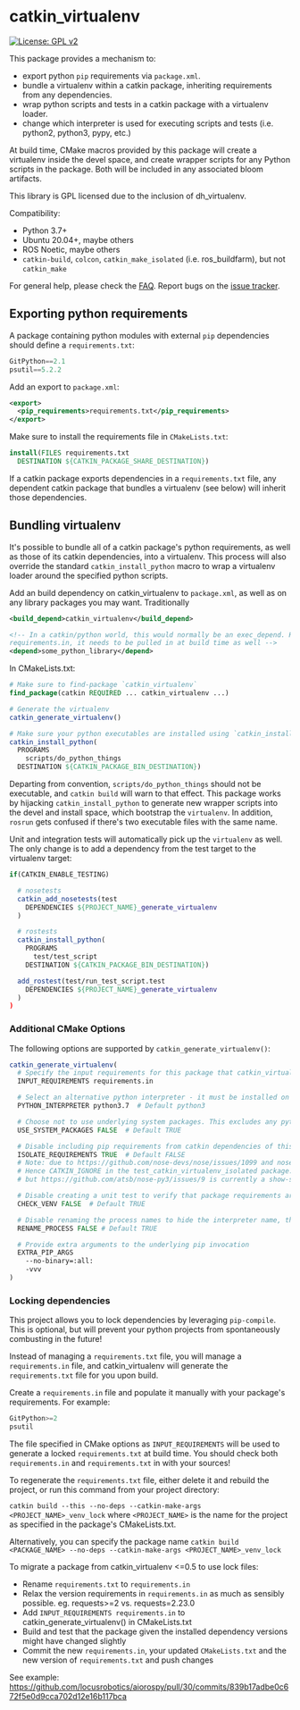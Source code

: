 # catkin_virtualenv

[![License: GPL v2](https://img.shields.io/badge/License-GPL%20v2-blue.svg)](https://www.gnu.org/licenses/old-licenses/gpl-2.0.en.html)

This package provides a mechanism to:

- export python `pip` requirements via `package.xml`.
- bundle a virtualenv within a catkin package, inheriting requirements from any dependencies.
- wrap python scripts and tests in a catkin package with a virtualenv loader.
- change which interpreter is used for executing scripts and tests (i.e. python2, python3, pypy, etc.)

At build time, CMake macros provided by this package will create a virtualenv inside the devel space, and create
wrapper scripts for any Python scripts in the package. Both will be included in any associated bloom artifacts.

This library is GPL licensed due to the inclusion of dh_virtualenv.

Compatibility:
- Python 3.7+
- Ubuntu 20.04+, maybe others
- ROS Noetic, maybe others
- `catkin-build`, `colcon`, `catkin_make_isolated` (i.e. ros_buildfarm), but not `catkin_make`

For general help, please check the [FAQ](http://answers.ros.org/questions/tags:catkin_virtualenv). Report bugs on the [issue tracker](https://github.com/locusrobotics/catkin_virtualenv/issues).

## Exporting python requirements

A package containing python modules with external `pip` dependencies should define a `requirements.txt`:

```python
GitPython==2.1
psutil==5.2.2
```

Add an export to `package.xml`:

```xml
<export>
  <pip_requirements>requirements.txt</pip_requirements>
</export>
```

Make sure to install the requirements file in `CMakeLists.txt`:

```cmake
install(FILES requirements.txt
  DESTINATION ${CATKIN_PACKAGE_SHARE_DESTINATION})
```

If a catkin package exports dependencies in a `requirements.txt` file, any dependent catkin package that bundles a virtualenv (see below) will inherit those dependencies.



## Bundling virtualenv

It's possible to bundle all of a catkin package's python requirements, as well as those of its catkin dependencies,
into a virtualenv. This process will also override the standard `catkin_install_python` macro to wrap a virtualenv
loader around the specified python scripts.

Add an build dependency on catkin_virtualenv to `package.xml`, as well as on any library packages you may want. Traditionally

```xml
<build_depend>catkin_virtualenv</build_depend>

<!-- In a catkin/python world, this would normally be an exec_depend. However, if `some_python_library` exports
requirements.in, it needs to be pulled in at build time as well -->
<depend>some_python_library</depend>
```

In CMakeLists.txt:

```cmake
# Make sure to find-package `catkin_virtualenv`
find_package(catkin REQUIRED ... catkin_virtualenv ...)

# Generate the virtualenv
catkin_generate_virtualenv()

# Make sure your python executables are installed using `catkin_install_python`:
catkin_install_python(
  PROGRAMS
    scripts/do_python_things
  DESTINATION ${CATKIN_PACKAGE_BIN_DESTINATION})
```

Departing from convention, `scripts/do_python_things` should not be executable, and `catkin build` will warn to that effect.
This package works by hijacking `catkin_install_python` to generate new wrapper scripts into the devel and install space,
which bootstrap the `virtualenv`. In addition, `rosrun` gets confused if there's two executable files with the same name.

Unit and integration tests will automatically pick up the `virtualenv` as well. The only change is to add a dependency
from the test target to the virtualenv target:

```cmake
if(CATKIN_ENABLE_TESTING)

  # nosetests
  catkin_add_nosetests(test
    DEPENDENCIES ${PROJECT_NAME}_generate_virtualenv
  )

  # rostests
  catkin_install_python(
    PROGRAMS
      test/test_script
    DESTINATION ${CATKIN_PACKAGE_BIN_DESTINATION})

  add_rostest(test/run_test_script.test
    DEPENDENCIES ${PROJECT_NAME}_generate_virtualenv
  )
)
```

### Additional CMake Options

The following options are supported by `catkin_generate_virtualenv()`:

```cmake
catkin_generate_virtualenv(
  # Specify the input requirements for this package that catkin_virtualenv will automatically lock.
  INPUT_REQUIREMENTS requirements.in

  # Select an alternative python interpreter - it must be installed on the system.
  PYTHON_INTERPRETER python3.7  # Default python3

  # Choose not to use underlying system packages. This excludes any python packages installed by apt or system-pip from the environment.
  USE_SYSTEM_PACKAGES FALSE  # Default TRUE

  # Disable including pip requirements from catkin dependencies of this package.
  ISOLATE_REQUIREMENTS TRUE  # Default FALSE
  # Note: due to https://github.com/nose-devs/nose/issues/1099 and nose being unmaintained, using this option will prevent catkin_add_nosetests from working.
  # Hence CATKIN_IGNORE in the test_catkin_virtualenv_isolated package. `nose-py3` seems to be a decent stopgap if used to replace `nose` in `catkin_virtualenv/requirements.txt`
  # but https://github.com/atsb/nose-py3/issues/9 is currently a show-stopper.

  # Disable creating a unit test to verify that package requirements are locked.
  CHECK_VENV FALSE  # Default TRUE

  # Disable renaming the process names to hide the interpreter name, this has can create issues when executing the process as root.
  RENAME_PROCESS FALSE # Default TRUE

  # Provide extra arguments to the underlying pip invocation
  EXTRA_PIP_ARGS
    --no-binary=:all:
    -vvv
)
```

### Locking dependencies

This project allows you to lock dependencies by leveraging `pip-compile`. This is optional, but will prevent your
python projects from spontaneously combusting in the future!

Instead of managing a `requirements.txt` file, you will manage a `requirements.in` file, and catkin_virtualenv will generate the `requirements.txt` file for you upon build.

Create a `requirements.in` file and populate it manually with your package's requirements. For example:

```python
GitPython>=2
psutil
```

The file specified in CMake options as `INPUT_REQUIREMENTS` will be used to generate a locked `requirements.txt`
at build time. You should check both `requirements.in` and `requirements.txt` in with your sources!

To regenerate the `requirements.txt` file, either delete it and rebuild the project, or run this command from your project directory:

`catkin build --this --no-deps --catkin-make-args <PROJECT_NAME>_venv_lock` where `<PROJECT_NAME>` is the name for the project as specified in the package's CMakeLists.txt.

Alternatively, you can specify the package name `catkin build <PACKAGE_NAME> --no-deps --catkin-make-args <PROJECT_NAME>_venv_lock`

To migrate a package from catkin_virtualenv <=0.5 to use lock files:

- Rename `requirements.txt` to `requirements.in`
- Relax the version requirements in `requirements.in` as much as sensibly possible. eg. requests>=2  vs. requests=2.23.0
- Add `INPUT_REQUIREMENTS requirements.in` to catkin_generate_virtualenv() in CMakeLists.txt
- Build and test that the package given the installed dependency versions might have changed slightly
- Commit the new `requirements.in`, your updated `CMakeLists.txt` and the new version of `requirements.txt` and push changes

See example: https://github.com/locusrobotics/aiorospy/pull/30/commits/839b17adbe0c672f5e0d9cca702d12e16b117bca
